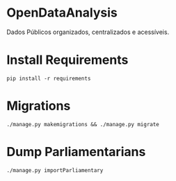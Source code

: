 # OpenDataAnalysis
Dados Públicos organizados, centralizados e acessíveis.

# Install Requirements
```
pip install -r requirements
```
# Migrations

``` 
./manage.py makemigrations && ./manage.py migrate
```
# Dump Parliamentarians

```
./manage.py importParliamentary
